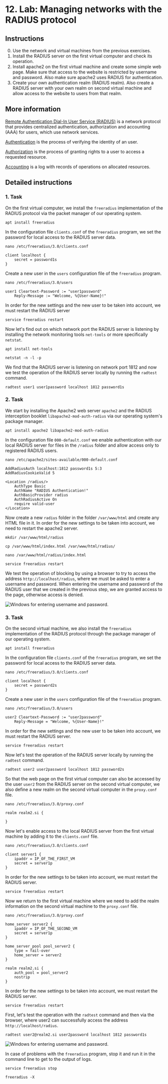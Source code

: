 # 12. Lab: Managing networks with the RADIUS protocol

## Instructions

0. Use the network and virtual machines from the previous exercises.
1. Install the RADIUS server on the first virtual computer and check its operation.
2. Install apache2 on the first virtual machine and create some simple web page. Make sure that access to the website is restricted by username and password. Also make sure apache2 uses RADIUS for authentication.
3. Create your own authentication realm (RADIUS realm). Also create a RADIUS server with your own realm on second virtual machine and allow access to the website to users from that realm.

## More information

[Remote Authentication Dial-In User Service (RADIUS)](https://en.wikipedia.org/wiki/RADIUS) is a network protocol that provides centralized authentication, authorization and accounting (AAA) for users, which use network services.

[Authentication](https://en.wikipedia.org/wiki/Authentication) is the process of verifying the identity of an user.

[Authorization](https://en.wikipedia.org/wiki/Authorization) is the process of granting rights to a user to access a requested resource.

[Accounting](https://en.wikipedia.org/wiki/Audit_trail) is a log with records of operations on allocated resources.

## Detailed instructions

### 1. Task

On the first virtual computer, we install the `freeradius` implementation of the RADIUS protocol via the packet manager of our operating system.

    apt install freeradius

In the configuration file `clients.conf` of the `freeradius` program, we set the password for local access to the RADIUS server data.

    nano /etc/freeradius/3.0/clients.conf

    client localhost {
        secret = password1s	
    }

Create a new user in the `users` configuration file of the `freeradius` program.

    nano /etc/freeradius/3.0/users

    user1 Cleartext-Password := "user1password"
	    Reply-Message := "Welcome, %{User-Name}!"

In order for the new settings and the new user to be taken into account, we must restart the RADIUS server

    service freeradius restart

Now let's find out on which network port the RADIUS server is listening by installing the network monitoring tools `net-tools` or more specifically `netstat`.

    apt install net-tools

    netstat -n -l -p

We find that the RADIUS server is listening on network port 1812 and now we test the operation of the RADIUS server locally by running the `radtest` command.

    radtest user1 user1password localhost 1812 password1s

### 2. Task

We start by installing the Apache2 web server `apache2` and the RADIUS interception booklet `libapache2-mod-auth-radius` via our operating system's package manager.

    apt install apache2 libapache2-mod-auth-radius

In the configuration file `000-default.conf` we enable authentication with our local RADIUS server for files in the `/radius` folder and allow access only to registered RADIUS users.

    nano /etc/apache2/sites-available/000-default.conf

    AddRadiusAuth localhost:1812 password1s 5:3
    AddRadiusCookieValid 5

    <Location /radius/>
        AuthType Basic
        AuthName "RADIUS Authentication!"
        AuthBasicProvider radius
        AuthRadiusActive On
        require valid-user
    </Location>

Now create a new `radius` folder in the folder `/var/www/html` and create any HTML file in it. In order for the new settings to be taken into account, we need to restart the apache2 server.

    mkdir /var/www/html/radius

    cp /var/www/html/index.html /var/www/html/radius/

    nano /var/www/html/radius/index.html

    service freeradius restart

We test the operation of blocking by using a browser to try to access the address `http://localhost/radius`, where we must be asked to enter a username and password. When entering the username and password of the RADIUS user that we created in the previous step, we are granted access to the page, otherwise access is denied.

![Windows for entering username and password.](images/lab12-apache1.png)

### 3. Task

On the second virtual machine, we also install the `freeradius` implementation of the RADIUS protocol through the package manager of our operating system.

    apt install freeradius

In the configuration file `clients.conf` of the `freeradius` program, we set the password for local access to the RADIUS server data.

    nano /etc/freeradius/3.0/clients.conf

    client localhost {
        secret = password2s	
    }

Create a new user in the `users` configuration file of the `freeradius` program.

    nano /etc/freeradius/3.0/users

    user2 Cleartext-Password := "user2password"
	    Reply-Message = "Welcome, %{User-Name}!"

In order for the new settings and the new user to be taken into account, we must restart the RADIUS server.

    service freeradius restart

Now let's test the operation of the RADIUS server locally by running the `radtest` command.

    radtest user2 user2password localhost 1812 password2s

So that the web page on the first virtual computer can also be accessed by the user `user2` from the RADIUS server on the second virtual computer, we also define a new realm on the second virtual computer in the `proxy.conf` file.

    nano /etc/freeradius/3.0/proxy.conf

    realm realm2.si {

    }

Now let's enable access to the local RADIUS server from the first virtual machine by adding it to the `clients.conf` file.

    nano /etc/freeradius/3.0/clients.conf

    client server1 {
        ipaddr = IP_OF_THE_FIRST_VM
        secret = server1p
    }

In order for the new settings to be taken into account, we must restart the RADIUS server.

    service freeradius restart

Now we return to the first virtual machine where we need to add the realm information on the second virtual machine to the `proxy.conf` file.

    nano /etc/freeradius/3.0/proxy.conf

    home_server server2 {
        ipaddr = IP_OF_THE_SECOND_VM
        secret = server1p
    }

    home_server_pool pool_server2 {
        type = fail-over
        home_server = server2
    }

    realm realm2.si {
        auth_pool = pool_server2
        nostrip
    }

In order for the new settings to be taken into account, we must restart the RADIUS server.

    service freeradius restart

First, let's test the operation with the `radtest` command and then via the browser, where user2 can successfully access the address `http://localhost/radius`.

    radtest user2@realm2.si user2password localhost 1812 password1s

![Windows for entering username and password.](images/lab12-apache2.png)

In case of problems with the `freeradius` program, stop it and run it in the command line to get to the output of logs.

    service freeradius stop

    freeradius -X